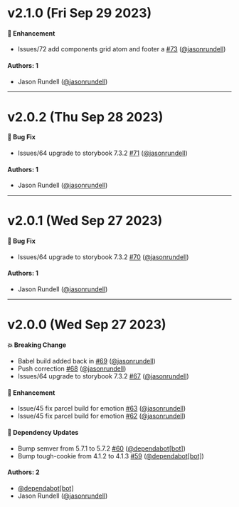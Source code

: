 # v2.1.0 (Fri Sep 29 2023)

#### 🚀 Enhancement

- Issues/72 add components grid atom and footer a [#73](https://github.com/jasonrundell/dropship/pull/73) ([@jasonrundell](https://github.com/jasonrundell))

#### Authors: 1

- Jason Rundell ([@jasonrundell](https://github.com/jasonrundell))

---

# v2.0.2 (Thu Sep 28 2023)

#### 🐛 Bug Fix

- Issues/64 upgrade to storybook 7.3.2 [#71](https://github.com/jasonrundell/dropship/pull/71) ([@jasonrundell](https://github.com/jasonrundell))

#### Authors: 1

- Jason Rundell ([@jasonrundell](https://github.com/jasonrundell))

---

# v2.0.1 (Wed Sep 27 2023)

#### 🐛 Bug Fix

- Issues/64 upgrade to storybook 7.3.2 [#70](https://github.com/jasonrundell/dropship/pull/70) ([@jasonrundell](https://github.com/jasonrundell))

#### Authors: 1

- Jason Rundell ([@jasonrundell](https://github.com/jasonrundell))

---

# v2.0.0 (Wed Sep 27 2023)

#### 💥 Breaking Change

- Babel build added back in [#69](https://github.com/jasonrundell/dropship/pull/69) ([@jasonrundell](https://github.com/jasonrundell))
- Push correction [#68](https://github.com/jasonrundell/dropship/pull/68) ([@jasonrundell](https://github.com/jasonrundell))
- Issues/64 upgrade to storybook 7.3.2 [#67](https://github.com/jasonrundell/dropship/pull/67) ([@jasonrundell](https://github.com/jasonrundell))

#### 🚀 Enhancement

- Issue/45 fix parcel build for emotion [#63](https://github.com/jasonrundell/dropship/pull/63) ([@jasonrundell](https://github.com/jasonrundell))
- Issue/45 fix parcel build for emotion [#62](https://github.com/jasonrundell/dropship/pull/62) ([@jasonrundell](https://github.com/jasonrundell))

#### 🔩 Dependency Updates

- Bump semver from 5.7.1 to 5.7.2 [#60](https://github.com/jasonrundell/dropship/pull/60) ([@dependabot[bot]](https://github.com/dependabot[bot]))
- Bump tough-cookie from 4.1.2 to 4.1.3 [#59](https://github.com/jasonrundell/dropship/pull/59) ([@dependabot[bot]](https://github.com/dependabot[bot]))

#### Authors: 2

- [@dependabot[bot]](https://github.com/dependabot[bot])
- Jason Rundell ([@jasonrundell](https://github.com/jasonrundell))
